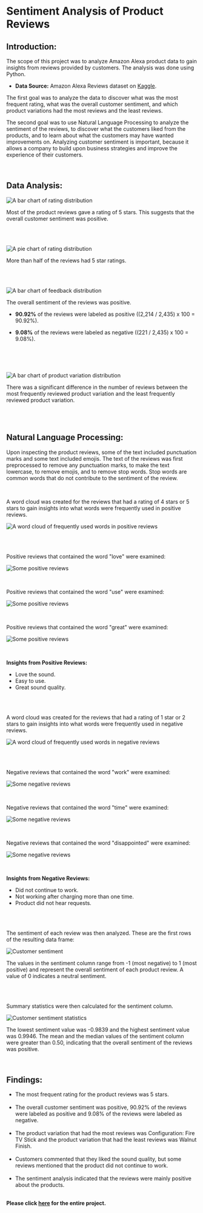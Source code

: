 Sentiment Analysis of Product Reviews
================
## Introduction:
The scope of this project was to analyze Amazon Alexa product data to gain insights from reviews provided by customers. The analysis was done using Python.

* **Data Source:** Amazon Alexa Reviews dataset on [Kaggle](https://www.kaggle.com/datasets/sid321axn/amazon-alexa-reviews/#).

The first goal was to analyze the data to discover what was the most frequent rating, what was the overall customer sentiment,
and which product variations had the most reviews and the least reviews.

The second goal was to use Natural Language Processing to analyze the sentiment of the reviews,
to discover what the customers liked from the products, and to learn about what the customers
may have wanted improvements on. Analyzing customer sentiment is important,
because it allows a company to build upon business strategies and improve the experience of 
their customers.

<br>

## Data Analysis:

![A bar chart of rating distribution](/images/1.png)

Most of the product reviews gave a rating of 5 stars. This suggests that the overall customer sentiment was positive.

<br><br>

![A pie chart of rating distribution](/images/2.png)

More than half of the reviews had 5 star ratings.

<br><br>

![A bar chart of feedback distribution](/images/3.png)

The overall sentiment of the reviews was positive.
* **90.92%** of the reviews were labeled as positive ((2,214 / 2,435) x 100 = 90.92%).<br>

* **9.08%** of the reviews were labeled as negative ((221 / 2,435) x 100 = 9.08%).<br><br>

<br><br>

![A bar chart of product variation distribution](/images/4.png)

There was a significant difference in the number of reviews between the most frequently reviewed product variation and the least frequently reviewed product variation.

<br><br>

## Natural Language Processing:

Upon inspecting the product reviews, some of the text included punctuation marks and some text included emojis. The text of the reviews was first preprocessed to remove any punctuation marks, to make the text lowercase, to remove emojis, and to remove stop words. Stop words are common words that do not contribute to the sentiment of the review.

<br>

A word cloud was created for the reviews that had a rating of 4 stars or 5 stars to gain insights into what words were frequently used in positive reviews.

![A word cloud of frequently used words in positive reviews](/images/5.png)

<br><br>

Positive reviews that contained the word "love" were examined:

![Some positive reviews](/images/5a.png)

<br>

Positive reviews that contained the word "use" were examined:

![Some positive reviews](/images/5b.png)

<br>

Positive reviews that contained the word "great" were examined:

![Some positive reviews](/images/5c.png)

<br>

**Insights from Positive Reviews:**
* Love the sound.
* Easy to use.
* Great sound quality.

<br><br>

A word cloud was created for the reviews that had a rating of 1 star or 2 stars to gain insights into what words were frequently used in negative reviews.

![A word cloud of frequently used words in negative reviews](/images/6.png)

<br><br>

Negative reviews that contained the word "work" were examined:

![Some negative reviews](/images/6a.png)

<br>

Negative reviews that contained the word "time" were examined:

![Some negative reviews](/images/6b.png)

<br>

Negative reviews that contained the word "disappointed" were examined:

![Some negative reviews](/images/6c.png)

<br>

**Insights from Negative Reviews:**
* Did not continue to work.
* Not working after charging more than one time.
* Product did not hear requests.

<br><br>

The sentiment of each review was then analyzed.
These are the first rows of the resulting data frame:

![Customer sentiment](/images/7.png)

The values in the sentiment column range from -1 (most negative) to 1 (most positive) and represent the overall sentiment of each product review. A value of 0 indicates a neutral sentiment.

<br><br>

Summary statistics were then calculated for the sentiment column.

![Customer sentiment statistics](/images/8.png)

The lowest sentiment value was -0.9839 and the highest sentiment value was 0.9946. The mean and the median values of the sentiment column were greater than 0.50, indicating that the overall sentiment of the reviews was positive.

<br>

## Findings:
* The most frequent rating for the product reviews was 5 stars.<br><br>
* The overall customer sentiment was positive, 90.92% of the reviews were labeled as 
positive and 9.08% of the reviews were labeled as negative.<br><br>
* The product variation that had the most reviews was Configuration: Fire TV Stick and the 
product variation that had the least reviews was Walnut Finish.<br><br>
* Customers commented that they liked the sound quality, but some reviews mentioned that the 
product did not continue to work.<br><br>
* The sentiment analysis indicated that the reviews were mainly positive about the products.<br><br>

**Please click [here](https://github.com/eric5412/Sentiment-Analysis-of-Product-Reviews/blob/main/Sentiment%20Analysis%20of%20Product%20Reviews.ipynb) for the entire project.**

<br><br>
<br><br>
